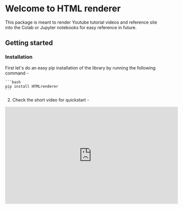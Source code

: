 # Welcome to HTML renderer

This package is meant to render Youtube tutorial videos and reference site into the Colab or Jupyter notebooks for easy reference in future.

## Getting started
### Installation
First let's do an easy pip installation of the library by running the following command -


    ```bash
    pip install HTMLrenderer
    ```
2. Check the short video for quickstart - 

<iframe width="560" height="315" src="https://www.youtube.com/embed/PIzS0OB0qNU" title="YouTube video player" frameborder="0" allow="accelerometer; autoplay; clipboard-write; encrypted-media; gyroscope; picture-in-picture" allowfullscreen></iframe>
